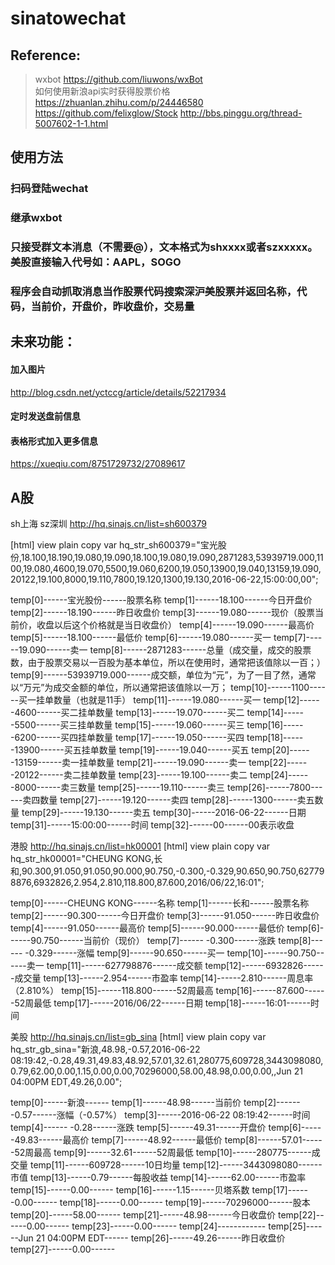 # sinatowechat
## Reference: 
>wxbot https://github.com/liuwons/wxBot \
>如何使用新浪api实时获得股票价格 https://zhuanlan.zhihu.com/p/24446580 https://github.com/felixglow/Stock
>http://bbs.pinggu.org/thread-5007602-1-1.html

## 使用方法
### 扫码登陆wechat
### 继承wxbot
### 只接受群文本消息（不需要@），文本格式为shxxxx或者szxxxxx。美股直接输入代号如：AAPL，SOGO
### 程序会自动抓取消息当作股票代码搜索深沪美股票并返回名称，代码，当前价，开盘价，昨收盘价，交易量
## 未来功能：
#### 加入图片
http://blog.csdn.net/yctccg/article/details/52217934
#### 定时发送盘前信息
#### 表格形式加入更多信息
https://xueqiu.com/8751729732/27089617


## A股
sh上海 sz深圳
http://hq.sinajs.cn/list=sh600379

[html] view plain copy 
var hq_str_sh600379="宝光股份,18.100,18.190,19.080,19.090,18.100,19.080,19.090,2871283,53939719.000,1100,19.080,4600,19.070,5500,19.060,6200,19.050,13900,19.040,13159,19.090,20122,19.100,8000,19.110,7800,19.120,1300,19.130,2016-06-22,15:00:00,00";  

temp[0]------宝光股份------股票名称
temp[1]------18.100------今日开盘价
temp[2]------18.190------昨日收盘价
temp[3]------19.080------现价（股票当前价，收盘以后这个价格就是当日收盘价）
temp[4]------19.090------最高价
temp[5]------18.100------最低价
temp[6]------19.080------买一
temp[7]------19.090------卖一
temp[8]------2871283------总量（成交量，成交的股票数，由于股票交易以一百股为基本单位，所以在使用时，通常把该值除以一百；）
temp[9]------53939719.000------成交额，单位为“元”，为了一目了然，通常以“万元”为成交金额的单位，所以通常把该值除以一万；
temp[10]------1100------买一挂单数量（也就是11手）
temp[11]------19.080------买一
temp[12]------4600------买二挂单数量
temp[13]------19.070------买二
temp[14]------5500------买三挂单数量
temp[15]------19.060------买三
temp[16]------6200------买四挂单数量
temp[17]------19.050------买四
temp[18]------13900------买五挂单数量
temp[19]------19.040------买五
temp[20]------13159------卖一挂单数量
temp[21]------19.090------卖一
temp[22]------20122------卖二挂单数量
temp[23]------19.100------卖二
temp[24]------8000------卖三数量
temp[25]------19.110------卖三
temp[26]------7800------卖四数量
temp[27]------19.120------卖四
temp[28]------1300------卖五数量
temp[29]------19.130------卖五
temp[30]------2016-06-22------日期
temp[31]------15:00:00------时间
temp[32]------00------00表示收盘

港股
http://hq.sinajs.cn/list=hk00001
[html] view plain copy 
var hq_str_hk00001="CHEUNG KONG,长和,90.300,91.050,91.050,90.000,90.750,-0.300,-0.329,90.650,90.750,627798876,6932826,2.954,2.810,118.800,87.600,2016/06/22,16:01";  

temp[0]------CHEUNG KONG------名称
temp[1]------长和------股票名称
temp[2]------90.300------今日开盘价
temp[3]------91.050------昨日收盘价
temp[4]------91.050------最高价
temp[5]------90.000------最低价
temp[6]------90.750------当前价（现价）
temp[7]------ -0.300------涨跌
temp[8]------ -0.329------涨幅
temp[9]------90.650------买一
temp[10]------90.750------卖一
temp[11]------627798876------成交额
temp[12]------6932826------成交量
temp[13]------2.954------市盈率
temp[14]------2.810------周息率（2.810%）
temp[15]------118.800------52周最高
temp[16]------87.600------52周最低
temp[17]------2016/06/22------日期
temp[18]------16:01------时间

美股
http://hq.sinajs.cn/list=gb_sina
[html] view plain copy 
var hq_str_gb_sina="新浪,48.98,-0.57,2016-06-22 08:19:42,-0.28,49.31,49.83,48.92,57.01,32.61,280775,609728,3443098080,0.79,62.00,0.00,1.15,0.00,0.00,70296000,58.00,48.98,0.00,0.00,,Jun 21 04:00PM EDT,49.26,0.00";  

temp[0]------新浪------
temp[1]------48.98------当前价
temp[2]------ -0.57------涨幅（-0.57%）
temp[3]------2016-06-22 08:19:42------时间
temp[4]------ -0.28------涨跌
temp[5]------49.31------开盘价
temp[6]------49.83------最高价
temp[7]------48.92------最低价
temp[8]------57.01------52周最高
temp[9]------32.61------52周最低
temp[10]------280775------成交量
temp[11]------609728------10日均量
temp[12]------3443098080------市值
temp[13]------0.79------每股收益
temp[14]------62.00------市盈率
temp[15]------0.00------
temp[16]------1.15------贝塔系数
temp[17]------0.00------
temp[18]------0.00------
temp[19]------70296000------股本
temp[20]------58.00------
temp[21]------48.98------今日收盘价
temp[22]------0.00------
temp[23]------0.00------
temp[24]------------
temp[25]------Jun 21 04:00PM EDT------
temp[26]------49.26------昨日收盘价
temp[27]------0.00------
